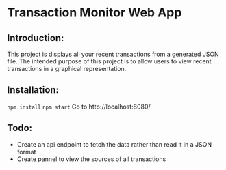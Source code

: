 # Transaction Monitor Web App
## Introduction:
This project is displays all your recent transactions from a generated JSON file. The intended purpose of this project is to allow users to view recent transactions in a graphical representation.

## Installation:
`npm install`
`npm start`
Go to http://localhost:8080/

## Todo:
- Create an api endpoint to fetch the data rather than read it in a JSON format
- Create pannel to view the sources of all transactions
